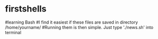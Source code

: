 # firstshells
#learning Bash
#I find it easiest if these files are saved in directory /home/yourname/
#Running them is then simple. Just type './news.sh' into terminal
